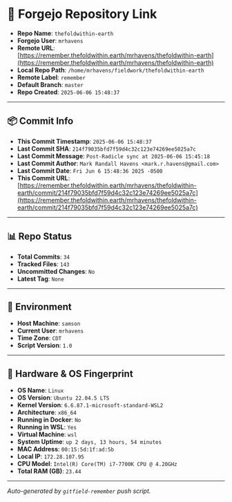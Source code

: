 # 🔗 Forgejo Repository Link

- **Repo Name**: `thefoldwithin-earth`
- **Forgejo User**: `mrhavens`
- **Remote URL**: [https://remember.thefoldwithin.earth/mrhavens/thefoldwithin-earth](https://remember.thefoldwithin.earth/mrhavens/thefoldwithin-earth)
- **Local Repo Path**: `/home/mrhavens/fieldwork/thefoldwithin-earth`
- **Remote Label**: `remember`
- **Default Branch**: `master`
- **Repo Created**: `2025-06-06 15:48:37`

---

## 📦 Commit Info

- **This Commit Timestamp**: `2025-06-06 15:48:37`
- **Last Commit SHA**: `214f79035bfd7f59d4c32c123e74269ee5025a7c`
- **Last Commit Message**: `Post-Radicle sync at 2025-06-06 15:45:18`
- **Last Commit Author**: `Mark Randall Havens <mark.r.havens@gmail.com>`
- **Last Commit Date**: `Fri Jun 6 15:48:36 2025 -0500`
- **This Commit URL**: [https://remember.thefoldwithin.earth/mrhavens/thefoldwithin-earth/commit/214f79035bfd7f59d4c32c123e74269ee5025a7c](https://remember.thefoldwithin.earth/mrhavens/thefoldwithin-earth/commit/214f79035bfd7f59d4c32c123e74269ee5025a7c)

---

## 📊 Repo Status

- **Total Commits**: `34`
- **Tracked Files**: `143`
- **Uncommitted Changes**: `No`
- **Latest Tag**: `None`

---

## 🧭 Environment

- **Host Machine**: `samson`
- **Current User**: `mrhavens`
- **Time Zone**: `CDT`
- **Script Version**: `1.0`

---

## 🧬 Hardware & OS Fingerprint

- **OS Name**: `Linux`
- **OS Version**: `Ubuntu 22.04.5 LTS`
- **Kernel Version**: `6.6.87.1-microsoft-standard-WSL2`
- **Architecture**: `x86_64`
- **Running in Docker**: `No`
- **Running in WSL**: `Yes`
- **Virtual Machine**: `wsl`
- **System Uptime**: `up 2 days, 13 hours, 54 minutes`
- **MAC Address**: `00:15:5d:1f:ad:5b`
- **Local IP**: `172.28.107.95`
- **CPU Model**: `Intel(R) Core(TM) i7-7700K CPU @ 4.20GHz`
- **Total RAM (GB)**: `23.44`

---

_Auto-generated by `gitfield-remember` push script._
